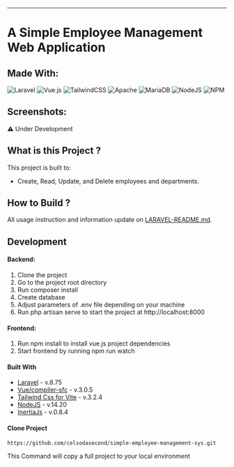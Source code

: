<hr/>

# A Simple Employee Management Web Application 
## Made With: 
![Laravel](https://img.shields.io/badge/laravel-%23FF2D20.svg?style=for-the-badge&logo=laravel&logoColor=white) 
![Vue.js](https://img.shields.io/badge/vuejs-%2335495e.svg?style=for-the-badge&logo=vuedotjs&logoColor=%234FC08D) 
![TailwindCSS](https://img.shields.io/badge/tailwindcss-%2338B2AC.svg?style=for-the-badge&logo=tailwind-css&logoColor=white) 
![Apache](https://img.shields.io/badge/apache-%23D42029.svg?style=for-the-badge&logo=apache&logoColor=white) 
![MariaDB](https://img.shields.io/badge/MariaDB-003545?style=for-the-badge&logo=mariadb&logoColor=white)
![NodeJS](https://img.shields.io/badge/Node.js-339933?style=for-the-badge&logo=nodedotjs&logoColor=white)
![NPM](https://img.shields.io/badge/npm-CB3837?style=for-the-badge&logo=npm&logoColor=white)

## Screenshots:

⚠️ Under Development

## What is this Project ?

This project is built to:
- Create, Read, Update, and Delete employees and departments.  

## How to Build ?

All usage instruction and information update on [LARAVEL-README.md](https://github.com/celsodasecond/laravel-vue-crud/blob/master/LARAVEL-README.md).

## Development

#### Backend:

1. Clone the project
2. Go to the project root directory
3. Run composer install
4. Create database
5. Adjust parameters of .env file depending on your machine
6. Run php artisan serve to start the project at http://localhost:8000


#### Frontend:

1. Run npm install to install vue.js project dependencies
2. Start frontend by running npm run watch

#### Built With

- [Laravel](https://laravel.com/) - v.8.75
- [Vue/compiler-sfc](https://vuejs.org/) - v.3.0.5
- [Tailwind Css for Vite](https://tailwindcss.com/docs/guides/vite) - v.3.2.4
- [NodeJS](https://nodejs.org/en/) - v.14.20
- [InertiaJs](https://inertiajs.com/) - v.0.8.4 

#### Clone Project

```shell
https://github.com/celsodasecond/simple-employee-management-sys.git
```

This Command will copy a full project to your local environment

